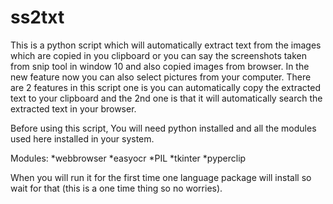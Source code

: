 # ss2txt
This is a python script which will automatically extract text from the images which are copied in you clipboard or you can say the screenshots taken from snip tool in window 10
and also copied images from browser.
In the new feature now you can also select pictures from your computer.
There are 2 features in this script one is you can automatically copy the extracted text to your clipboard and the 2nd one is that it will automatically search the extracted text in your browser.


Before using this script, You will need python installed and all the modules used here installed in your system.

Modules:
*webbrowser 
*easyocr 
*PIL 
*tkinter 
*pyperclip

When you will run it for the first time one language package will install so wait for that (this is a one time thing so no worries).
